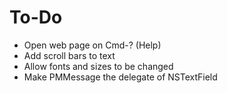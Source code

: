 # To-Do

- Open web page on Cmd-? (Help)
- Add scroll bars to text
- Allow fonts and sizes to be changed
- Make PMMessage the delegate of NSTextField
